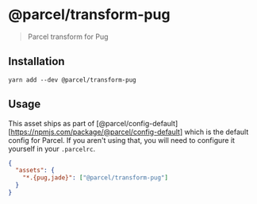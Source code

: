 # @parcel/transform-pug

> Parcel transform for Pug

## Installation

```
yarn add --dev @parcel/transform-pug
```

## Usage

This asset ships as part of [@parcel/config-default][https://npmjs.com/package/@parcel/config-default]
which is the default config for Parcel. If you aren't using that, you will need
to configure it yourself in your `.parcelrc`.

```json
{
  "assets": {
    "*.{pug,jade}": ["@parcel/transform-pug"]
  }
}
```
